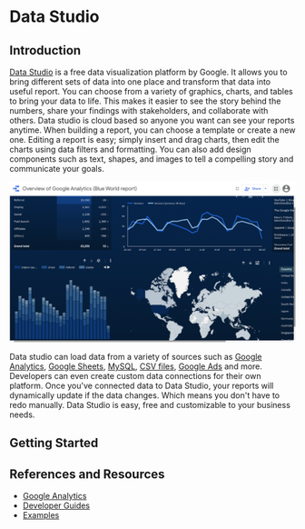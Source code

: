 # Data Studio

## Introduction
[Data Studio](https://datastudio.google.com/) is a free data visualization platform by Google. It allows you to bring different sets of data into one place and transform that data into useful report. You can choose from a variety of graphics, charts, and tables to bring your data to life. This makes it easier to see the story behind the numbers, share your findings with stakeholders, and collaborate with others. Data studio is cloud based so anyone you want can see your reports anytime. When building a report, you can choose a template or create a new one. Editing a report is easy; simply insert and drag charts, then edit the charts using data filters and formatting. You can also add design components such as text, shapes, and images to tell a compelling story and communicate your goals. 

![img](overview.png)

Data studio can load data from a variety of sources such as [Google Analytics](https://analytics.google.com/analytics/web/), [Google Sheets](https://sheets.google.com), [MySQL](https://www.mysql.com/), [CSV files](https://en.wikipedia.org/wiki/Comma-separated_values), [Google Ads](https://en.wikipedia.org/wiki/Google_Ads) and more. Developers can even create custom data connections for their own platform. Once you've connected data to Data Studio, your reports will dynamically update if the data changes. Which means you don't have to redo manually. Data Studio is easy, free and customizable to your business needs.

## Getting Started



## References and Resources
* [Google Analytics](https://analytics.google.com/analytics/academy/course/1)
* [Developer Guides](https://developers.google.com/datastudio)
* [Examples](https://datastudio.google.com/gallery)
